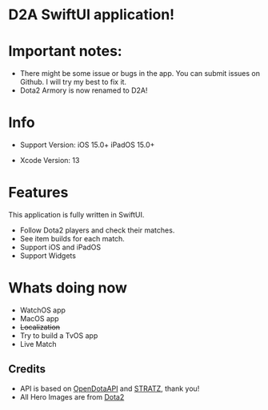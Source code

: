 # D2A SwiftUI application!

# Important notes:
* There might be some issue or bugs in the app. You can submit issues on Github. I will try my best to fix it.
* Dota2 Armory is now renamed to D2A!

# Info
* Support Version: 
iOS 15.0+
iPadOS 15.0+

* Xcode Version: 13

# Features
This application is fully written in SwiftUI.
* Follow Dota2 players and check their matches.
* See item builds for each match.
* Support iOS and iPadOS
* Support Widgets
# Whats doing now
* WatchOS app
* MacOS app
* ~~Localization~~
* Try to build a TvOS app
* Live Match

## Credits
* API is based on [OpenDotaAPI](https://www.opendota.com) and [STRATZ](https://stratz.com/dashboard), thank you!
* All Hero Images are from [Dota2](https://www.dota2.com)

